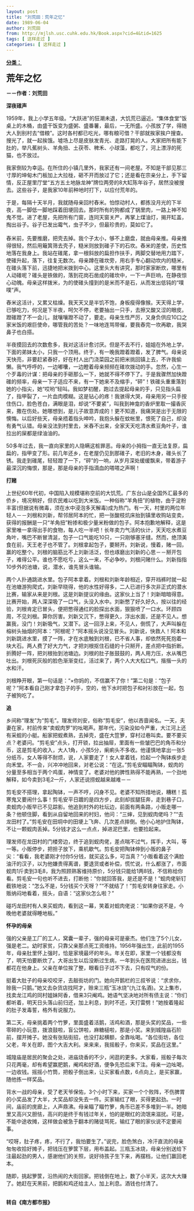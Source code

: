 ```yaml
---
layout: post
title: "刘荒田：荒年之忆"
date: 1989-06-04
author: 刘荒田
from: http://mjlsh.usc.cuhk.edu.hk/Book.aspx?cid=4&tid=1625
tags: [ 这样走过 ]
categories: [ 这样走过 ]
---
```


<div style="margin: 15px 10px 10px 0px;">
 <div>
  <span id="ctl00_ContentPlaceHolder1_chapter1_SubjectLabel" style="font-weight:bold;text-decoration:underline;">
   分类：
  </span>
 </div>
 <p>
  <strong>
   <font size="5">
    荒年之忆
   </font>
  </strong>
 </p>
 <p>
  <strong>
   －－作者：刘荒田
  </strong>
 </p>
 <p>
  <strong>
   深夜碓声
  </strong>
 </p>
 <p>
  1959年，我上小学五年级。“大跃进”的狂潮未退，大饥荒已逼近。“集体食堂”饭桌上的木桶，由盛干饭变为盛粥、盛番薯，最后，一无所盛。小孩放了学，得随大人到别村去“借粮”。这时各村都已吃光，哪有粮可借？干部就挨家挨户搜查。搜光了，就一起挨饿。墟场上尽是皮肤发青光、走路打晃的人。大家把所有能下肚的，举凡蕉树头、羊角扭、土茯苓、稗禾、小球藻，都吃了，河上漂浮的死猫，也不放过。
 </p>
 <p>
  我家倒较为幸运。在所住的小镇几里外，我家还有一间老屋。不知是干部见那三寸厚的坤甸木门板加上大拉栊，砸不开而放过了它；还是看在宗亲分上，手下留情，反正屋里厅堂“五方五土地脉龙神”牌位两旁的8大缸陈年谷子，居然没被搜去。这些谷子，是我家10年前种地时打下，以应付荒年的。
 </p>
 <p>
  于是，每隔十天半月，我就随母亲回村舂米。怕惊动村人，都拣没月光的下半夜，高一脚低一脚地踩着田埂回去。那时所有的狗都成了锅里肉，一路上神不知鬼不觉。进了老屋，先把所有门窗，连同天窗关严，再掌上煤油灯，揭开缸盖，掏出谷子。谷子已发出霉气，虫子不少，但最珍贵的，莫如它了。
  <br/>
  <br/>
  舂米前，先要推磨，把壳去掉。我个子太小，够不上磨盘，就由母亲推。母亲推得很轻，然后用簸箕筛去壳子，糙米则放到碓子下的石坎。舂米的差使，历史性地落在我身上。我站在碓尾，拿一根斜放的扁担作扶手，两脚交替地用力踏下，使碓升起，落下，往复无数次。母亲蹲在碓坎旁，用右手专心翻动坎内的糙米，在碓头落下前，迅捷地把米拨到中心。这里头大有讲究，那时家家断炊，哪里有人动碓呢？碓头是铁做的，落到花岗石凿成的碓坎中，一下一声巨响，在静夜惊心动魄。母亲这样拨米，为的使碓头撞到的是米而不是石，从而发出低钝的“噗噗”声。
 </p>
 <p>
  舂米这活计，又累又枯燥。我天天又是半饥不饱，身板瘦得像猴。天天得上学，已够吃力，何况是下半夜，呵欠不停，老要抽出一只手，去擦又酸又涩的眼皮。蹬碓蹬了不一会儿，就嚷嚷蹬不动了，要走。母亲生性严厉，又身负供应10口之家米饭的艰巨使命，哪管我的苦处？一味地连骂带催，要我舂完一坎再歇，我哭鼻子也白搭。
 </p>
 <p>
  半夜摸回去的次数愈多，我对这活计愈讨厌。但是不去不行，姐姐在外地上学，下面的弟妹太小，只我一个顶用。终于，有一晚我蹬着蹬着，发了脾气。母亲说天快亮，非要赶紧舂好，好在村人出门浇菜园之前把米挑回镇上去，不许我偷懒。我气呼呼的，一边嘟囔，一边瞪着母亲频频在碓坎拨动的手。忽然，心生一个歹毒的计谋：把母亲的手砸那么一下，她就不得不停下了。于是我骤然加快蹬碓的频率，母亲一下子适应不来，有一下她来不及缩手，“砰”！铁碓头重重落到她的小指尖，她“哎哟”轻叫。我如梦初醒，跑过去提起母亲的手，只见指头扁了，指甲裂了，一片血肉模糊。这是钻心的疼！我骇得大哭，母亲用另一只手按住伤口，脸色苍白，满眼是泪，却说“不要紧”，叫我到神龛的香炉里取一撮香灰来，撒在伤处。她哪想到，是儿子故意弄成的！更不知道，我痛哭是出于无限的懊悔。以后好些天，母亲捂着指头呻吟，我抱头躲在蚊帐里，恨死了自己，却没有勇气认错。母亲没法到村里去，米舂不出来，全家天天吃清水煮豆角叶子，谁拉出的屎都是绿油油的。
 </p>
 <p>
  50多年过去，我一直向家里的人隐瞒这桩罪恶。母亲的小拇指一直无法复原，扁扁的，指甲变了形。前几年还乡，在老屋仍见到那碓子，老旧的木身，碓头长了锈。我走到碓尾，轻轻蹬了一下，“砰”的一响，从岁月深处缓缓飘来，带着游子最深沉的悔恨，那是，那是母亲的手指滴血的嗒嗒之声啊！
 </p>
 <p>
  <strong>
   打赌
  </strong>
 </p>
 <p>
  上世纪60年代初，中国陷入规模堪称空前的大饥荒。广东台山是全国外汇最多的侨乡，境况稍好，但农民难以吃到大米饭。一种俗称“羊角扭”的植物，由于淀粉丰富(但据说有微毒，须在水中浸泡多天解毒)成为热门。有一天，村里的两位年轻人－－刘根和刘新，帮邻居阿本的忙，把一张酸枝炕床抬到镇里收购站变卖，获得的报酬是一只“羊角扭”粉掺和极少量米粉做的包子。阿本抱歉地解释，这是家里唯一拿得出手的食物，每人吃一半吧！长年卖力气活的伙计，天天吃水煮豆角叶，嘴巴不断冒清涎，包子一口气能吃10只，一只刚够塞牙缝。然而，绝顶美食在前，天王老子也不管了。刘根拿起包子，要掰开。刘新说，慢着，赌一回，赢的吃整个。刘根的脑筋比不上刘新活泛，但也琢磨出刘新的心思－－掰开包子，难得公平。谁也不愿吃亏，这么一来，不必争吵。刘根问赌什么。刘新指指10步外的池塘，说，潜水，谁先冒头谁输。
 </p>
 <p>
  两个人扑通跳进水里。包子阿本拿着。刘根和刘新年龄相近，穿开裆裤时就一起在池塘游狗爬式，刘新早晓得，他的水性好得多，二人已进行多次非正式的潜水比赛，输家从来是刘根。这是刘新提议的缘由。这家伙上当了！刘新暗暗得意。比赛开始，两人深深吸了一口气，头没入水中。刘新憋了好久好久，按以往的经验，刘根肯定已冒头，便把憋得通红的脸探出水面，狠狠喷了一口水。环顾四周，不见刘根。算你厉害。刘新又沉下，憋得更久，浮出水面，还是不见人。想赢我，没门！刘新吸气，又潜下。这一回浮上来，不见人，倒慌了，大声叫躲在榕树头抽烟的阿本：“阿根呢？”阿本摇头说没见冒头。刘新说，快救人！阿本和刘新跳进水里，摸了一阵，才在水底触到刘根，已不省人事，却依然死死抱着一块大石。两人费了好大力气，才把刘根抠住石缝的十只掰开，差点把中指折断。折腾好一阵，把刘根抬到池塘边。刘根的肚子胀鼓鼓的，两人用力压，水从嘴巴吐出。刘根死灰般的脸色渐渐变红，活过来了，两个人大大松口气，揩揩一头的水和汗。
 </p>
 <p>
  刘根睁开眼，第一句话是：“×你妈的，不信赢不了你！”第二句是：“包子呢？”阿本看自己刚才拿包子的手，空的，他下水时把包子和衬衫放在一起，包子被狗吃了。
 </p>
 <p>
  <strong>
   追
  </strong>
 </p>
 <p>
  乡间称“理发”为“剪毛”。理发师刘安，俗称“剪毛安”，他以吝啬闻名。一天，夫妻在家，村前传来“卖蚬肉罗”的吆喝声。那年代，污染没如今严重，大江河上还有采蚬的小艇。船家把蚬煮熟，去掉壳，盛在大笸箩，穿村过巷叫卖。要不要买点？老婆问。“剪毛安”点头，打开锁，拉出抽屉，里面有一些皱巴巴的角币和分币，这是剪毛的收入，大人1角，小孩5分，瘌痢头不多收。他谨慎地拿出一张5分纸币，女人等得不耐烦，说，人家要走了！女人拿着钱，捡起一个陶钵疾步走向禾堂。不一会，兴冲冲地回来，对老公说：“在这。”剪毛安瞄瞄陶钵，蚬肉的分量至多相当于两个鸡蛋，神情变了。老婆对他的脾性熟得不能再熟，一个劲地解释，如今卖到3毛2一斤，人家还说捞蚬越来越难－－
 </p>
 <p>
  剪毛安不搭理，拿起陶钵，一声不哼，闪身不见。老婆不知所措地说，糟糕！孤寒鬼又要闹什么事！剪毛安平日踱的是四方步，此刻却拔腿狂奔，走到巷子口，卖蚬肉小贩早已不见踪影。他追到村外的社坛边，前面有两条路，小贩走哪一条？他顿住脚，看到从自留地回来的村妇，他问：“三婶，见到蚬肉佬吗？”“去龙田村了。”剪毛安在田垌中的田埂上飞奔、几次差点摔倒。他小心地护住陶钵，不让一颗蚬肉丢掉。5分钱才这么一点点，掉进泥巴里，也要捡起来。
 </p>
 <p>
  理发师在龙田村的门楼旁边，终于追到蚬肉佬，差点喘不过气，挥手，大叫，等一等。小贩停步，把担子放下，乘机歇气。剪毛安把陶钵伸到小贩的鼻子尖：“看看，我老婆刚才付你5分钱，就买这么多，可当真？”小贩看着这个满脸油汗的汉子，以为他嫌贵得离谱，要退货或者补偿，慌忙说，什么都涨了，市面蚬肉1斤卖到3毛8，我为照顾熟客维持原价，5分钱只能给1两8钱，不信称给你看。剪毛安一句也听不进去，打断他：“你就回答我，是还是不是！”蚬肉佬斩钉截铁地说：“怎么不是，5分钱买个天呀？”“不就结了！”剪毛安转身往家走。小贩纳闷地看着，摇头，自语：“这家伙怎么啦？”
 </p>
 <p>
  碰巧龙田村有人来买蚬肉，看到这一幕，笑着对蚬肉佬说：“如果你说不是，今晚他老婆就得睡地板。”
 </p>
 <p>
  <strong>
   怀孕的母亲
  </strong>
 </p>
 <p>
  强的父亲是工厂的工人，窝囊一辈子，强的母亲可是豪杰。他们生了5个儿女，强是老二。幼时家贫，只靠父亲那点死工资维持。1956年强出生，此前的1955年，母亲肚里怀上强时，恰是家境最坏的年头。年关在即，家里一个钱都没有了，明天怕要断炊了。大哥出生以后没断过生病，一年到头在医院进进出出，钱都花在他身上。父亲在单位挨了整，眼看日子过不下去，只有叹气的份。
 </p>
 <p>
  挺着大肚子的母亲咬咬牙，去敲街坊的门。她向开鹅栏的三叔爷说：“求求你，赊我一只鹅。”她又去杂货店找阿才，赊来三瓶“玉冰烧”(九江名酒)。又上集市，找卖龙江鸡的同村姐妹阿香，借来3只阉鸡。她语气坚决地对所有债主说：“你们都听着，明天日头落山前归还，加上利息，到时不还，天打雷劈！”她按着隆起的肚子发毒誓，格外有说服力。
 </p>
 <p>
  第二天，母亲挑着两个竹箩，里面盛着活鹅，活鸡和酒，那是头奖的奖品，一些零碎的小玩意，拨浪鼓啦，盲公饼啦，麻糖槌啦，那是小奖。来到城隍庙石阶前，摆开摊子。她没有张贴街招，也没打起横额，全靠吆喝。“各位街坊，各位父老，年关在即，图个大吉大利。来来来，我摇骰子，你来买，奖品在这里。”
 </p>
 <p>
  城隍庙是居民的聚会之处，进庙烧香的不少，闲逛的更多。大家看，摇骰子每次只花两毫，却有希望赢肥鹅，阉鸡和好酒，便争先恐后来下注。母亲一边吆喝，一边收钱。摇摇小竹筒，把骰子倒出来，让买家看点数，6点向上，是买家赢，随他拣一样奖品。
 </p>
 <p>
  背水一战的母亲，受了老天爷保佑，3个小时下来，买家一个个败阵，不伤脾胃的小奖品发了大半，大奖品却没失去一件。买家输红了眼，买得更起劲。一时间，庙前的庑廊上，人声鼎沸。母亲瞄了瞄竹箩，角币已差不多堆到一半。她暗里又高兴又胆怯，高兴的是终于有钱过年关，怕的是眼红的流氓来滋扰。可是，不能中途收摊，这样做会被急于翻本的赌徒骂死，输红了眼的家伙说不定要闹事。
 </p>
 <p>
  “哎呀，肚子疼，疼，不行了，我怕要生了。”说完，脸色煞白，冷汗直流的母亲匆匆收拾好摊子，把钱压在箩筐下层，用布盖起。三瓶玉冰烧，母亲分别送给下注最起劲的男人，感谢他们的关照，说好待孩子生下来，再摆档，让他们赢回老本。
 </p>
 <p>
  随即，挑起箩筐，沿热闹的大街回家。把钱倒在地上，数了小半天，这次大大赚了。她赶在天黑前，把鹅和鸡还给主人，加上利息。酒钱也付清了。
 </p>
 <p>
  <br/>
  <strong>
   转自《南方都市报》
  </strong>
 </p>
</div>


